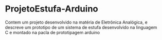 # ProjetoEstufa-Arduino
Contem um projeto desenvolvido na matéria de Eletrônica Analógica, e descreve um prototipo de um sistema de estufa desenvolvido na linguagem C e montado na pacla de prototipagem arduino

